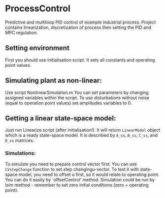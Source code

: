 # ProcessControl
Predictive and multiloop PID control of example industrial process. Project contains linearization, discretization of process then setting the PID and MPC regulation.

## Setting environment
First you should use initialisation script. It sets all constants and operating point values.

## Simulating plant as non-linear:
Use script NonlinearSimulation.m You can set parameters by changing assigned variables within the script. To use disturbations without noise (equal to operation point values) set amplitudes variables to 0.

## Getting a linear state-space model:
Just run Linearize script (after initialisation!). It will return `LinearModel` object which is a ready state-space model.
It is described by `A_ss`, `B_ss`, `C_ss`, and `D_ss` matrices.

### Simulations:
To simulate you need to prepare control vector first. You can use `CVstepChange` function to set step changingu-vector.
To test it with state-space model, you need to offset u first, so it would relate to operating point. You can do it easily
by `offsetControl' method. Simulation could be run by lsim method - remember to set zero initial conditions (zero = operating point).
